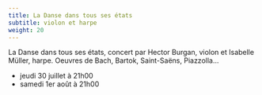 ```yaml
---
title: La Danse dans tous ses états
subtitle: violon et harpe
weight: 20
---
```


La Danse dans tous ses états, concert par Hector Burgan, violon et Isabelle Müller, harpe. Oeuvres
de Bach, Bartok, Saint-Saëns, Piazzolla...

- jeudi 30 juillet à 21h00
- samedi 1er août à 21h00